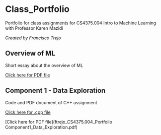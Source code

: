 # Class_Portfolio
Portfolio for class assignments for CS4375.004 Intro to Machine Learning with Professor Karen Mazidi

*Created by Francisco Trejo*

## Overview of ML
Short essay about the overview of ML

[Click here for PDF file](ftrejo_CS4375.004_overview_of_ml.pdf)

## Component 1 - Data Exploration 
Code and PDF document of C++ assignment

[Click here for .cpp file](ftrejo_comp1_dataexploration.cpp)

[Click here for PDF file](ftrejo_CS4375.004_Portfolio Component1_Data_Exploration.pdf)
